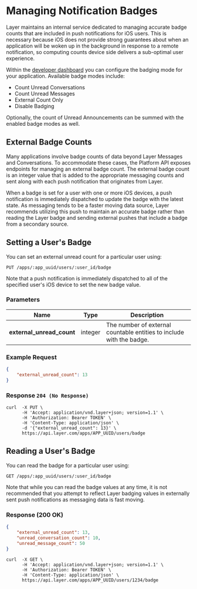 # Managing Notification Badges

Layer maintains an internal service dedicated to managing accurate badge counts that are included in push notifications for iOS users. This is
necessary because iOS does not provide strong guarantees about when an application will be woken up in the background in response to a
remote notification, so computing counts device side delivers a sub-optimal user experience.

Within the [developer dashboard](https://developer.layer.com/projects) you can configure the badging mode for your application. Available badge modes include:

* Count Unread Conversations
* Count Unread Messages
* External Count Only
* Disable Badging

Optionally, the count of Unread Announcements can be summed with the enabled badge modes as well.

## External Badge Counts

Many applications involve badge counts of data beyond Layer Messages and Conversations. To accommodate these cases,
the Platform API exposes endpoints for managing an external badge count. The external badge count is an integer value
that is added to the appropriate messaging counts and sent along with each push notification that originates from Layer.

When a badge is set for a user with one or more iOS devices, a push notification is immediately dispatched to update the badge with the latest state. As messaging
tends to be a faster moving data source, Layer recommends utilizing this push to maintain an accurate badge rather than reading the Layer badge
and sending external pushes that include a badge from a secondary source.

## Setting a User's Badge

You can set an external unread count for a particular user using:

```request
PUT /apps/:app_uuid/users/:user_id/badge
```

Note that a push notification is immediately dispatched to all of the specified user's iOS device to set the new badge value.

### Parameters

| Name         |    Type     |  Description  |
|--------------|-------------|---------------|
| **external_unread_count** | integer | The number of external countable entities to include with the badge. |

### Example Request

```json
{
    "external_unread_count": 13
}
```

### Response `204 (No Response)`

```console
curl  -X PUT \
      -H 'Accept: application/vnd.layer+json; version=1.1' \
      -H 'Authorization: Bearer TOKEN' \
      -H 'Content-Type: application/json' \
      -d '{"external_unread_count": 13}' \
      https://api.layer.com/apps/APP_UUID/users/badge
```

## Reading a User's Badge

You can read the badge for a particular user using:

```request
GET /apps/:app_uuid/users/:user_id/badge
```

Note that while you can read the badge values at any time, it is not recommended that you attempt to reflect Layer badging
values in externally sent push notifications as messaging data is fast moving.

### Response (200 OK)

```json
{
    "external_unread_count": 13,
    "unread_conversation_count": 10,
    "unread_message_count": 50
}
```

```console
curl  -X GET \
      -H 'Accept: application/vnd.layer+json; version=1.1' \
      -H 'Authorization: Bearer TOKEN' \
      -H 'Content-Type: application/json' \
      https://api.layer.com/apps/APP_UUID/users/1234/badge
```
